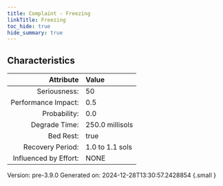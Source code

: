 ```yaml
---
title: Complaint - Freezing
linkTitle: Freezing
toc_hide: true
hide_summary: true
---
```


## Characteristics

| Attribute      | Value |
|--------:|:------|
|Seriousness:|50|
|Performance Impact:|0.5|
|Probability:|0.0|
|Degrade Time:|250.0 millisols|
|Bed Rest:|true|
|Recovery Period:|1.0 to 1.1 sols|
|Influenced by Effort:|NONE|
 

Version: pre-3.9.0 Generated on: 2024-12-28T13:30:57.2428854
{.small }